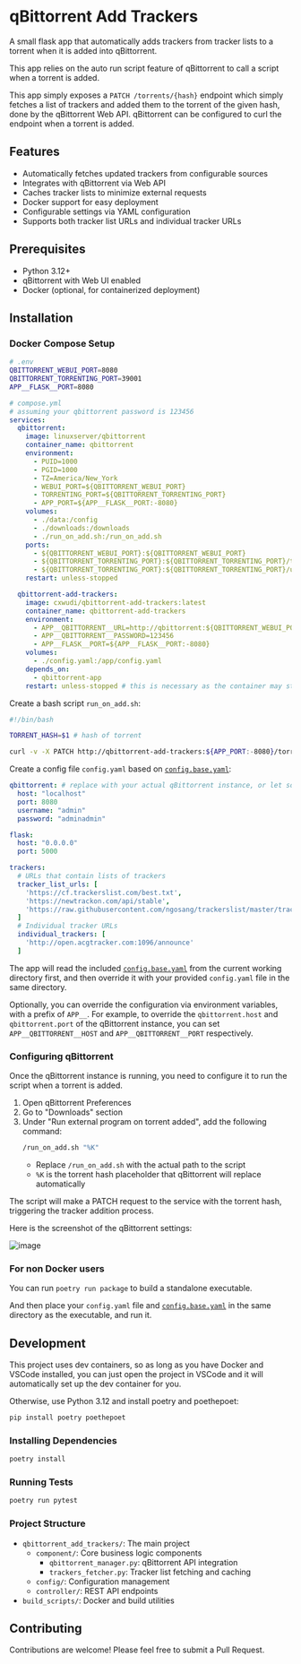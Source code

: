 # qBittorrent Add Trackers

A small flask app that automatically adds trackers from tracker lists to a torrent when it is added into qBittorrent.

This app relies on the auto run script feature of qBittorrent to call a script when a torrent is added.

This app simply exposes a `PATCH /torrents/{hash}` endpoint which simply fetches a list of trackers and added them to the torrent of the given hash, done by the qBittorrent Web API. qBittorrent can be configured to curl the endpoint when a torrent is added.

## Features

- Automatically fetches updated trackers from configurable sources
- Integrates with qBittorrent via Web API
- Caches tracker lists to minimize external requests
- Docker support for easy deployment
- Configurable settings via YAML configuration
- Supports both tracker list URLs and individual tracker URLs

## Prerequisites

- Python 3.12+
- qBittorrent with Web UI enabled
- Docker (optional, for containerized deployment)

## Installation

### Docker Compose Setup

```sh
# .env
QBITTORRENT_WEBUI_PORT=8080
QBITTORRENT_TORRENTING_PORT=39001
APP__FLASK__PORT=8080
```

```yaml
# compose.yml
# assuming your qbittorrent password is 123456
services:
  qbittorrent:
    image: linuxserver/qbittorrent
    container_name: qbittorrent
    environment:
      - PUID=1000
      - PGID=1000
      - TZ=America/New_York
      - WEBUI_PORT=${QBITTORRENT_WEBUI_PORT}
      - TORRENTING_PORT=${QBITTORRENT_TORRENTING_PORT}
      - APP_PORT=${APP__FLASK__PORT:-8080}
    volumes:
      - ./data:/config
      - ./downloads:/downloads
      - ./run_on_add.sh:/run_on_add.sh
    ports:
      - ${QBITTORRENT_WEBUI_PORT}:${QBITTORRENT_WEBUI_PORT}
      - ${QBITTORRENT_TORRENTING_PORT}:${QBITTORRENT_TORRENTING_PORT}/tcp
      - ${QBITTORRENT_TORRENTING_PORT}:${QBITTORRENT_TORRENTING_PORT}/udp
    restart: unless-stopped

  qbittorrent-add-trackers:
    image: cxwudi/qbittorrent-add-trackers:latest
    container_name: qbittorrent-add-trackers
    environment:
      - APP__QBITTORRENT__URL=http://qbittorrent:${QBITTORRENT_WEBUI_PORT}
      - APP__QBITTORRENT__PASSWORD=123456
      - APP__FLASK__PORT=${APP__FLASK__PORT:-8080}
    volumes:
      - ./config.yaml:/app/config.yaml
    depends_on:
      - qbittorrent-app
    restart: unless-stopped # this is necessary as the container may start before qbittorrent is ready

```

Create a bash script `run_on_add.sh`:

```sh
#!/bin/bash

TORRENT_HASH=$1 # hash of torrent

curl -v -X PATCH http://qbittorrent-add-trackers:${APP_PORT:-8080}/torrents/$TORRENT_HASH
```

Create a config file `config.yaml` based on [`config.base.yaml`](config.base.yaml):

```yaml
qbittorrent: # replace with your actual qBittorrent instance, or let some of these values be empty and set the corresponding environment variables
  host: "localhost"
  port: 8080
  username: "admin"
  password: "adminadmin"

flask:
  host: "0.0.0.0"
  port: 5000

trackers:
  # URLs that contain lists of trackers
  tracker_list_urls: [
    'https://cf.trackerslist.com/best.txt',
    'https://newtrackon.com/api/stable',
    'https://raw.githubusercontent.com/ngosang/trackerslist/master/trackers_all.txt'
  ]
  # Individual tracker URLs
  individual_trackers: [
    'http://open.acgtracker.com:1096/announce'
  ]
```

The app will read the included [`config.base.yaml`](config.base.yaml) from the current working directory first, and then override it with your provided `config.yaml` file in the same directory.

Optionally, you can override the configuration via environment variables, with a prefix of `APP__`.
For example, to override the `qbittorrent.host` and `qbittorrent.port` of the qBittorrent instance, you can set `APP__QBITTORRENT__HOST` and `APP__QBITTORRENT__PORT` respectively.

### Configuring qBittorrent

Once the qBittorrent instance is running, you need to configure it to run the script when a torrent is added.

1. Open qBittorrent Preferences
2. Go to "Downloads" section
3. Under "Run external program on torrent added", add the following command:
   ```bash
   /run_on_add.sh "%K"
   ```
   - Replace `/run_on_add.sh` with the actual path to the script
   - `%K` is the torrent hash placeholder that qBittorrent will replace automatically

The script will make a PATCH request to the service with the torrent hash, triggering the tracker addition process.

Here is the screenshot of the qBittorrent settings:

![image](https://s2.loli.net/2024/11/23/nPR6yiUXoJ8QCLb.png)

### For non Docker users

You can run `poetry run package` to build a standalone executable.

And then place your `config.yaml` file and [`config.base.yaml`](config.base.yaml) in the same directory as the executable, and run it.

## Development

This project uses dev containers, so as long as you have Docker and VSCode installed, you can just open the project in VSCode and it will automatically set up the dev container for you.

Otherwise, use Python 3.12 and install poetry and poethepoet:

```bash
pip install poetry poethepoet
```

### Installing Dependencies

```bash
poetry install
```

### Running Tests

```bash
poetry run pytest
```

### Project Structure

- `qbittorrent_add_trackers/`: The main project
  - `component/`: Core business logic components
    - `qbittorrent_manager.py`: qBittorrent API integration
    - `trackers_fetcher.py`: Tracker list fetching and caching
  - `config/`: Configuration management
  - `controller/`: REST API endpoints
- `build_scripts/`: Docker and build utilities

## Contributing

Contributions are welcome! Please feel free to submit a Pull Request.
